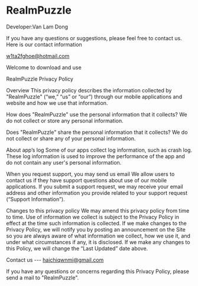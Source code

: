 

# RealmPuzzle



Developer:Van Lam Dong

If you have any questions or suggestions, please feel free to contact us. Here is our contact information 

w1ta2fghoe@hotmail.com 

Welcome to download and use



RealmPuzzle Privacy Policy

Overview
This privacy policy describes the information collected by "RealmPuzzle" (“we,” “us” or “our”) through our mobile applications and website and how we use that information.


How does "RealmPuzzle" use the personal information that it collects?
We do not collect or store any personal information.


Does "RealmPuzzle" share the personal information that it collects?
We do not collect or share any of your personal information.


About app’s log
Some of our apps collect log information, such as crash log. These log information is used to improve the performance of the app and do not contain any user's personal information.

When you request support, you may send us email
We allow users to contact us if they have support questions about use of our mobile applications. If you submit a support request, we may receive your email address and other information you provide related to your support request (“Support Information”).


Changes to this privacy policy
We may amend this privacy policy from time to time. Use of information we collect is subject to the Privacy Policy in effect at the time such information is collected. If we make changes to the Privacy Policy, we will notify you by posting an announcement on the Site so you are always aware of what information we collect, how we use it, and under what circumstances if any, it is disclosed. If we make any changes to this Policy, we will change the “Last Updated” date above.


Contact us ---  haichiqwnmi@gmail.com


If you have any questions or concerns regarding this Privacy Policy, please send a mail to "RealmPuzzle".
